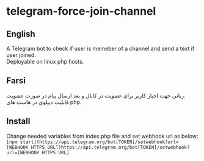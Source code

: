 # telegram-force-join-channel
## English
A Telegram bot to check if user is memeber of a channel and send a text if user joined.  
Deployable on linux php hosts.  
## Farsi
رباتی جهت اجبار کاربر برای غضویت در کانال و بعد ارسال پیام در صورت عضویت.  
قابلیت دیپلوی در هاست های php.  
## Install
Change needed variables from index.php file and set webhook url as below:  
`[npm start](https://api.telegram.org/bot[TOKEN]/setwebhook?url=[WEBHOOK HTTPS URL])https://api.telegram.org/bot[TOKEN]/setwebhook?url=[WEBHOOK HTTPS URL]` 
